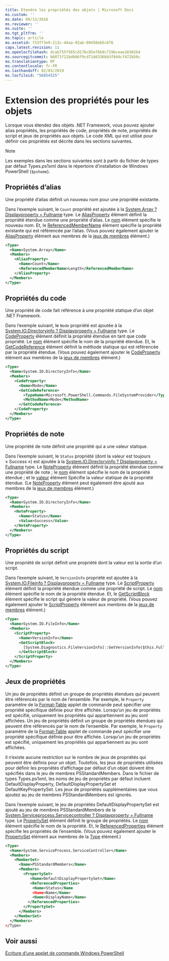 ```yaml
---
title: Étendre les propriétés des objets | Microsoft Docs
ms.custom: ''
ms.date: 09/13/2016
ms.reviewer: ''
ms.suite: ''
ms.tgt_pltfrm: ''
ms.topic: article
ms.assetid: f33ff3e9-213c-44aa-92ab-09450e65c676
caps.latest.revision: 11
ms.openlocfilehash: dcab755f565cd176c85ef6b9c719bceae10301b4
ms.sourcegitcommit: b6871f21bd666f9cd71dd336bb3f844cf472b56c
ms.translationtype: MT
ms.contentlocale: fr-FR
ms.lasthandoff: 02/03/2019
ms.locfileid: "56854525"
---
```

# <a name="extending-properties-for-objects"></a>Extension des propriétés pour les objets

Lorsque vous étendez des objets .NET Framework, vous pouvez ajouter alias propriétés, les propriétés de code, propriétés de note, propriétés de script et jeux de propriétés aux objets. Le code XML qui est utilisé pour définir ces propriétés est décrite dans les sections suivantes.

> [!NOTE]
> Les exemples dans les sections suivantes sont à partir du fichier de types par défaut Types.ps1xml dans le répertoire d’installation de Windows PowerShell (`$pshome`).

## <a name="alias-properties"></a>Propriétés d’alias

Une propriété d’alias définit un nouveau nom pour une propriété existante.

Dans l’exemple suivant, le `Count` propriété est ajoutée à la [System.Array ? Displayproperty = Fullname](/dotnet/api/System.Array) type. Le [AliasProperty](http://msdn.microsoft.com/en-us/b140038c-807a-4bb9-beca-332491cda1b1) élément définit la propriété étendue comme une propriété d’alias. Le [nom](http://msdn.microsoft.com/en-us/b58e9d21-c8c9-49a5-909e-9c1cfc64f873) élément spécifie le nouveau nom. Et, le [ReferencedMemberName](http://msdn.microsoft.com/en-us/0c5db6cc-9033-4d48-88a7-76b962882f7a) élément spécifie la propriété existante qui est référencée par l’alias. (Vous pouvez également ajouter le [AliasProperty](http://msdn.microsoft.com/en-us/d6647953-94ad-4b0b-af2e-4dda6952dee1) élément aux membres de la [jeux de membres](http://msdn.microsoft.com/en-us/46a50fb5-e150-4c03-8584-e1b53e4d49e3) élément.)

```xml
<Type>
  <Name>System.Array</Name>
  <Members>
    <AliasProperty>
      <Name>Count</Name>
      <ReferencedMemberName>Length</ReferencedMemberName>
    </AliasProperty>
  </Members>
</Type>
```

## <a name="code-properties"></a>Propriétés du code

Une propriété de code fait référence à une propriété statique d’un objet .NET Framework.

Dans l’exemple suivant, le `Node` propriété est ajoutée à la [System.IO.Directoryinfo ? Displayproperty = Fullname](/dotnet/api/System.IO.DirectoryInfo) type. Le [CodeProperty](http://msdn.microsoft.com/en-us/59bc4d18-41eb-4c0d-8ad3-bbfa5dc488db) élément définit la propriété étendue en tant que code propriété. Le [nom](http://msdn.microsoft.com/en-us/b58e9d21-c8c9-49a5-909e-9c1cfc64f873) élément spécifie le nom de la propriété étendue. Et, le [GetCodeReference](http://msdn.microsoft.com/en-us/62af34f5-cc22-42c0-9e0c-3bd0f5c1a4a0) élément définit la méthode statique qui est référencée par la propriété étendue. (Vous pouvez également ajouter le [CodeProperty](http://msdn.microsoft.com/en-us/59bc4d18-41eb-4c0d-8ad3-bbfa5dc488db) élément aux membres de la [jeux de membres](http://msdn.microsoft.com/en-us/46a50fb5-e150-4c03-8584-e1b53e4d49e3) élément.)

```xml
<Type>
  <Name>System.IO.DirectoryInfo</Name>
  <Members>
    <CodeProperty>
      <Name>Mode</Name>
      <GetCodeReference>
        <TypeName>Microsoft.PowerShell.Commands.FileSystemProvider</TypeName>
        <MethodName>Mode</MethodName>
      </GetCodeReference>
    </CodeProperty>
  </Members>
</Type>
```

## <a name="note-properties"></a>Propriétés de note

Une propriété de note définit une propriété qui a une valeur statique.

Dans l’exemple suivant, le `Status` propriété (dont la valeur est toujours « Success ») est ajoutée à la [System.IO.Directoryinfo ? Displayproperty = Fullname](/dotnet/api/System.IO.DirectoryInfo) type. Le [NoteProperty](http://msdn.microsoft.com/en-us/331e6c50-d703-43f0-89bc-ca9fb97800eb) élément définit la propriété étendue comme une propriété de note ; le [nom](http://msdn.microsoft.com/en-us/b58e9d21-c8c9-49a5-909e-9c1cfc64f873) élément spécifie le nom de la propriété étendue ; et le [valeur](http://msdn.microsoft.com/en-us/f3c77546-b98e-4c4e-bbe0-6dfd06696d1c) élément Spécifie la valeur statique de la propriété étendue. (Le [NoteProperty](http://msdn.microsoft.com/en-us/331e6c50-d703-43f0-89bc-ca9fb97800eb) élément peut également être ajouté aux membres de la [jeux de membres](http://msdn.microsoft.com/en-us/46a50fb5-e150-4c03-8584-e1b53e4d49e3) élément.)

```xml
<Type>
  <Name>System.IO.DirectoryInfo</Name>
  <Members>
    <NoteProperty>
      <Name>Status</Name>
      <Value>Success</Value>
    </NoteProperty>
  </Members>
</Type>
```

## <a name="script-properties"></a>Propriétés du script

Une propriété de script définit une propriété dont la valeur est la sortie d’un script.

Dans l’exemple suivant, le `VersionInfo` propriété est ajoutée à la [System.IO.Fileinfo ? Displayproperty = Fullname](/dotnet/api/System.IO.FileInfo) type. Le [ScriptProperty](http://msdn.microsoft.com/en-us/858a4247-676b-4cc9-9f3e-057109aad350) élément définit la propriété étendue comme une propriété de script. Le [nom](http://msdn.microsoft.com/en-us/b58e9d21-c8c9-49a5-909e-9c1cfc64f873) élément spécifie le nom de la propriété étendue. Et, le [GetScriptBlock](http://msdn.microsoft.com/en-us/f3c77546-b98e-4c4e-bbe0-6dfd06696d1c) élément spécifie le script qui génère la valeur de propriété. (Vous pouvez également ajouter le [ScriptProperty](http://msdn.microsoft.com/en-us/858a4247-676b-4cc9-9f3e-057109aad350) élément aux membres de la [jeux de membres](http://msdn.microsoft.com/en-us/46a50fb5-e150-4c03-8584-e1b53e4d49e3) élément.)

```xml
<Type>
  <Name>System.IO.FileInfo</Name>
  <Members>
    <ScriptProperty>
      <Name>VersionInfo</Name>
      <GetScriptBlock>
        [System.Diagnostics.FileVersionInfo]::GetVersionInfo($this.FullName)
      </GetScriptBlock>
    </ScriptProperty>
  </Members>
</Type>
```

## <a name="property-sets"></a>Jeux de propriétés

Un jeu de propriétés définit un groupe de propriétés étendues qui peuvent être référencés par le nom de l’ensemble. Par exemple, le `Property` paramètre de la [Format-Table](/powershell/module/Microsoft.PowerShell.Utility/Format-Table) applet de commande peut spécifier une propriété spécifique définie pour être affichée. Lorsqu’un jeu de propriétés est spécifié, uniquement les propriétés qui appartiennent au jeu sont affichées.
Un jeu de propriétés définit un groupe de propriétés étendues qui peuvent être référencés par le nom de l’ensemble. Par exemple, le `Property` paramètre de la [Format-Table](/powershell/module/Microsoft.PowerShell.Utility/Format-Table) applet de commande peut spécifier une propriété spécifique définie pour être affichée. Lorsqu’un jeu de propriétés est spécifié, uniquement les propriétés qui appartiennent au jeu sont affichées.

Il n’existe aucune restriction sur le nombre de jeux de propriétés qui peuvent être définis pour un objet. Toutefois, les jeux de propriétés utilisées pour définir les propriétés d’affichage par défaut d’un objet doivent être spécifiés dans le jeu de membres PSStandardMembers. Dans le fichier de types Types.ps1xml, les noms de jeu de propriétés par défaut incluent DefaultDisplayProperty, DefaultDisplayPropertySet et DefaultKeyPropertySet. Les jeux de propriétés supplémentaires que vous ajoutez au jeu de membres PSStandardMembers est ignorés.

Dans l’exemple suivant, le jeu de propriétés DefaultDisplayPropertySet est ajouté au jeu de membres PSStandardMembers de la [System.Serviceprocess.Servicecontroller ? Displayproperty = Fullname](/dotnet/api/System.ServiceProcess.ServiceController) type. Le [PropertySet](http://msdn.microsoft.com/en-us/14cdc234-796e-4857-9b51-bdbaa1412188) élément définit le groupe de propriétés. Le [nom](http://msdn.microsoft.com/en-us/b58e9d21-c8c9-49a5-909e-9c1cfc64f873) élément spécifie le nom de la propriété. Et, le [ReferencedProperties](http://msdn.microsoft.com/en-us/5e620423-8679-4fbf-b6db-9f79288e4786) élément spécifie les propriétés de l’ensemble. (Vous pouvez également ajouter le [PropertySet](http://msdn.microsoft.com/en-us/14cdc234-796e-4857-9b51-bdbaa1412188) élément aux membres de la [Type](http://msdn.microsoft.com/en-us/e5dbd353-d6b2-40a1-92b6-6f1fea744ebe) élément.)

```xml
<Type>
  <Name>System.ServiceProcess.ServiceController</Name>
  <Members>
    <MemberSet>
      <Name>PSStandardMembers</Name>
      <Members>
        <PropertySet>
           <Name>DefaultDisplayPropertySet</Name>
           <ReferencedProperties>
            <Name>Status</Name
            <Name>Name</Name>
            <Name>DisplayName</Name>
          </ReferencedProperties>
        </PropertySet>
      </Members>
    </MemberSet>
  </Members>
</Type>
```

## <a name="see-also"></a>Voir aussi

[Écriture d’une applet de commande Windows PowerShell](./writing-a-windows-powershell-cmdlet.md)

